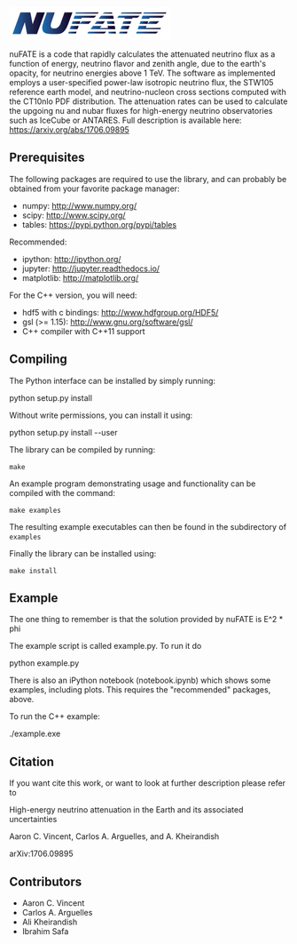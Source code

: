 ![nuFATE Logo](/resources/nufate.png)

nuFATE is a code that rapidly calculates the attenuated neutrino flux as a function of energy, neutrino flavor and zenith angle, due to the earth's opacity, for neutrino energies above 1 TeV. The software as implemented employs a user-specified power-law isotropic neutrino flux, the STW105 reference earth model, and neutrino-nucleon cross sections computed with the CT10nlo PDF distribution. The attenuation rates can be used to calculate the upgoing nu and nubar fluxes for high-energy neutrino observatories such as IceCube or ANTARES. Full description is available here: https://arxiv.org/abs/1706.09895

Prerequisites
-------------

The following packages are required to use the library, and
can probably be obtained from your favorite package manager:

* numpy: http://www.numpy.org/
* scipy: http://www.scipy.org/
* tables: https://pypi.python.org/pypi/tables

Recommended:
* ipython: http://ipython.org/
* jupyter: http://jupyter.readthedocs.io/
* matplotlib: http://matplotlib.org/

For the C++ version, you will need:

* hdf5 with c bindings: http://www.hdfgroup.org/HDF5/
* gsl (>= 1.15): http://www.gnu.org/software/gsl/
* C++ compiler with C++11 support


Compiling
---------

The Python interface can be installed by simply running:

  python setup.py install

Without write permissions, you can install it using:

  python setup.py install --user

The library can be compiled by running:

	make

An example program demonstrating usage and functionality
can be compiled with the command:

	make examples

The resulting example executables can then be found in the
subdirectory of `examples`

Finally the library can be installed using:

	make install


Example
-------

The one thing to remember is that the solution provided by nuFATE is E^2 * phi

The example script is called example.py. To run it do

python example.py

There is also an iPython notebook (notebook.ipynb) which shows some examples, including plots. This requires the "recommended" packages, above. 

To run the C++ example:

./example.exe

Citation
--------

If you want cite this work, or want to look at further description
please refer to

High-energy neutrino attenuation in the Earth and its associated uncertainties

Aaron C. Vincent, Carlos A. Arguelles, and A. Kheirandish

arXiv:1706.09895

Contributors
------------

- Aaron C. Vincent
- Carlos A. Arguelles
- Ali Kheirandish
- Ibrahim Safa

